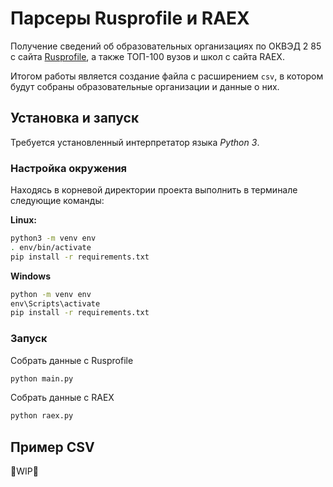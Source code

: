 # Парсеры Rusprofile и RAEX

Получение сведений об образовательных организациях по ОКВЭД 2 85 с сайта [Rusprofile](https://www.rusprofile.ru/codes/850000), а также ТОП-100 вузов и школ с сайта RAEX.

Итогом работы является создание файла с расширением `csv`, в котором
будут собраны образовательные организации и данные о них.


## Установка и запуск

Требуется установленный интерпретатор языка *Python 3*.

### Настройка окружения

Находясь в корневой директории проекта выполнить в терминале следующие команды:

**Linux:**

```bash
python3 -m venv env
. env/bin/activate
pip install -r requirements.txt
```

**Windows**

```cmd
python -m venv env
env\Scripts\activate
pip install -r requirements.txt
```

### Запуск

Собрать данные с Rusprofile

```bash
python main.py
```

Собрать данные с RAEX

```bash
python raex.py
```

## Пример CSV

🚧WIP🚧

